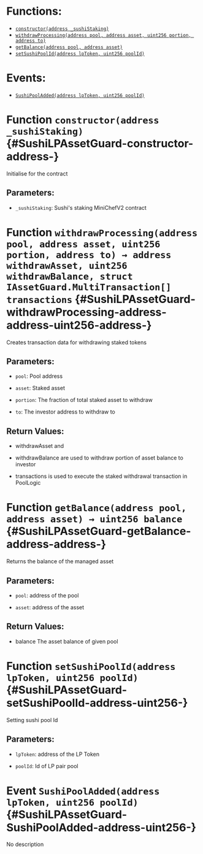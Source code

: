 

# Functions:
- [`constructor(address _sushiStaking)`](#SushiLPAssetGuard-constructor-address-)
- [`withdrawProcessing(address pool, address asset, uint256 portion, address to)`](#SushiLPAssetGuard-withdrawProcessing-address-address-uint256-address-)
- [`getBalance(address pool, address asset)`](#SushiLPAssetGuard-getBalance-address-address-)
- [`setSushiPoolId(address lpToken, uint256 poolId)`](#SushiLPAssetGuard-setSushiPoolId-address-uint256-)

# Events:
- [`SushiPoolAdded(address lpToken, uint256 poolId)`](#SushiLPAssetGuard-SushiPoolAdded-address-uint256-)


# Function `constructor(address _sushiStaking)` {#SushiLPAssetGuard-constructor-address-}
Initialise for the contract


## Parameters:
- `_sushiStaking`: Sushi's staking MiniChefV2 contract



# Function `withdrawProcessing(address pool, address asset, uint256 portion, address to) → address withdrawAsset, uint256 withdrawBalance, struct IAssetGuard.MultiTransaction[] transactions` {#SushiLPAssetGuard-withdrawProcessing-address-address-uint256-address-}
Creates transaction data for withdrawing staked tokens


## Parameters:
- `pool`: Pool address

- `asset`: Staked asset

- `portion`: The fraction of total staked asset to withdraw

- `to`: The investor address to withdraw to


## Return Values:
- withdrawAsset and

- withdrawBalance are used to withdraw portion of asset balance to investor

- transactions is used to execute the staked withdrawal transaction in PoolLogic


# Function `getBalance(address pool, address asset) → uint256 balance` {#SushiLPAssetGuard-getBalance-address-address-}
Returns the balance of the managed asset


## Parameters:
- `pool`: address of the pool

- `asset`: address of the asset


## Return Values:
- balance The asset balance of given pool


# Function `setSushiPoolId(address lpToken, uint256 poolId)` {#SushiLPAssetGuard-setSushiPoolId-address-uint256-}
Setting sushi pool Id


## Parameters:
- `lpToken`: address of the LP Token

- `poolId`: Id of LP pair pool



# Event `SushiPoolAdded(address lpToken, uint256 poolId)` {#SushiLPAssetGuard-SushiPoolAdded-address-uint256-}
No description

